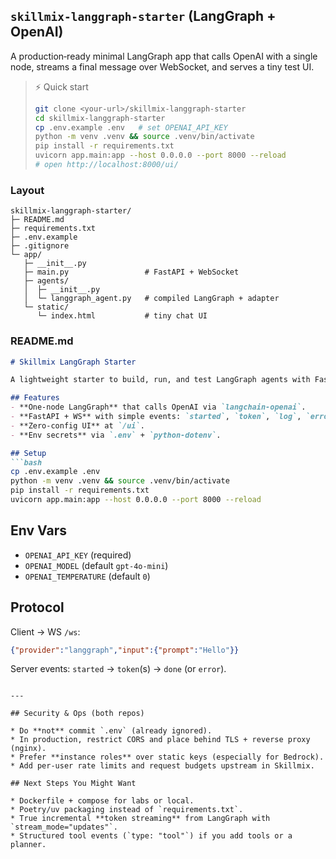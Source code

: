 ## `skillmix-langgraph-starter` (LangGraph + OpenAI)

A production‑ready minimal LangGraph app that calls OpenAI with a single node, streams a final message over WebSocket, and serves a tiny test UI.

> ⚡ Quick start
>
> ```bash
> git clone <your-url>/skillmix-langgraph-starter
> cd skillmix-langgraph-starter
> cp .env.example .env   # set OPENAI_API_KEY
> python -m venv .venv && source .venv/bin/activate
> pip install -r requirements.txt
> uvicorn app.main:app --host 0.0.0.0 --port 8000 --reload
> # open http://localhost:8000/ui/
> ```

### Layout

```
skillmix-langgraph-starter/
├─ README.md
├─ requirements.txt
├─ .env.example
├─ .gitignore
└─ app/
   ├─ __init__.py
   ├─ main.py                 # FastAPI + WebSocket
   ├─ agents/
   │  ├─ __init__.py
   │  └─ langgraph_agent.py   # compiled LangGraph + adapter
   └─ static/
      └─ index.html           # tiny chat UI
```

### README.md

````md
# Skillmix LangGraph Starter

A lightweight starter to build, run, and test LangGraph agents with FastAPI + WebSockets and a minimal web UI.

## Features
- **One‑node LangGraph** that calls OpenAI via `langchain-openai`.
- **FastAPI + WS** with simple events: `started`, `token`, `log`, `error`, `done`.
- **Zero‑config UI** at `/ui`.
- **Env secrets** via `.env` + `python-dotenv`.

## Setup
```bash
cp .env.example .env
python -m venv .venv && source .venv/bin/activate
pip install -r requirements.txt
uvicorn app.main:app --host 0.0.0.0 --port 8000 --reload
````

## Env Vars

* `OPENAI_API_KEY` (required)
* `OPENAI_MODEL` (default `gpt-4o-mini`)
* `OPENAI_TEMPERATURE` (default `0`)

## Protocol

Client → WS `/ws`:

```json
{"provider":"langgraph","input":{"prompt":"Hello"}}
```

Server events: `started` → `token`(s) → `done` (or `error`).

````

---

## Security & Ops (both repos)

* Do **not** commit `.env` (already ignored).
* In production, restrict CORS and place behind TLS + reverse proxy (nginx).
* Prefer **instance roles** over static keys (especially for Bedrock).
* Add per‑user rate limits and request budgets upstream in Skillmix.

## Next Steps You Might Want

* Dockerfile + compose for labs or local.
* Poetry/uv packaging instead of `requirements.txt`.
* True incremental **token streaming** from LangGraph with `stream_mode="updates"`.
* Structured tool events (`type: "tool"`) if you add tools or a planner.

